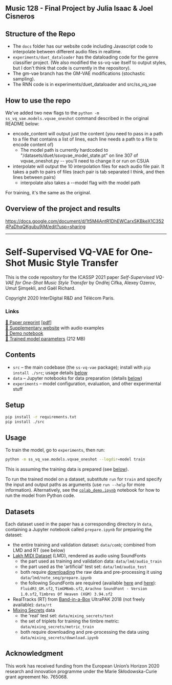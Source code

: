 Music 128 - Final Project by Julia Isaac & Joel Cisneros
-------------------------------------------------------

## Structure of the Repo

- The `docs` folder has our website code including Javascript code to interpolate between different audio files in realtime.
- `experiments/duet_dataloader` has the dataloading code for the genre classifier project. (We also modified the ss-vq-vae itself to output styles, but I don't think that code is currently in the repository).
- The gm-vae branch has the GM-VAE modifications (stochastic sampling).
- The RNN code is in experiments/duet_dataloader and src/ss_vq_vae

## How to use the repo

We've added two new flags to the `python -m ss_vq_vae.models.vqvae_oneshot` command described in the original README below:
- encode_content will output just the content (you need to pass in a path to a file that contains a list of lines, each line needs a path to a file to encode content of)
  - The model path is currently hardcoded to "/datasets/duet/ssvqvae_model_state.pt" on line 307 of vqvae_oneshot.py -- you'll need to change it or run on CSUA
- interpolate will output the 10 interpolation files for each audio file pair. It takes a path to pairs of files (each pair is tab separated I think, and then lines between pairs)
  - interpolate also takes a --model flag with the model path

For training, it's the same as the original.

## Overview of the project and results
https://docs.google.com/document/d/1t5M4AntR1DhEWCarxSKBkeX1C3524PaDhqQKgubu9jM/edit?usp=sharing

--------------------------------------------------------


Self-Supervised VQ-VAE for One-Shot Music Style Transfer
========================================================

This is the code repository for the ICASSP 2021 paper 
*Self-Supervised VQ-VAE for One-Shot Music Style Transfer*
by Ondřej Cífka, Alexey Ozerov, Umut Şimşekli, and Gaël Richard.

Copyright 2020 InterDigital R&D and Télécom Paris.

### Links
[:microscope: Paper preprint](https://arxiv.org/abs/2102.05749) [[pdf](https://arxiv.org/pdf/2102.05749.pdf)]  
[:musical_note: Supplementary website](https://adasp.telecom-paris.fr/s/ss-vq-vae) with audio examples  
[:microphone: Demo notebook](https://colab.research.google.com/github/cifkao/ss-vq-vae/blob/main/experiments/colab_demo.ipynb)  
[:brain: Trained model parameters](https://adasp.telecom-paris.fr/rc-ext/demos_companion-pages/vqvae_examples/ssvqvae_model_state.pt) (212 MB)

Contents
--------

- `src` – the main codebase (the `ss-vq-vae` package); install with `pip install ./src`; usage details [below](#Usage)
- `data` – Jupyter notebooks for data preparation (details [below](#Datasets))
- `experiments` – model configuration, evaluation, and other experimental stuff

Setup
-----

```sh
pip install -r requirements.txt
pip install ./src
```

Usage
-----

To train the model, go to `experiments`, then run:
```sh
python -m ss_vq_vae.models.vqvae_oneshot --logdir=model train
```
This is assuming the training data is prepared (see [below](#Datasets)).

To run the trained model on a dataset, substitute `run` for `train` and specify the input and output paths as arguments (use `run --help` for more information).
Alternatively, see the [`colab_demo.ipynb`](./experiments/colab_demo.ipynb) notebook for how to run the model from Python code.

Datasets
--------
Each dataset used in the paper has a corresponding directory in `data`, containing a Jupyter notebook called `prepare.ipynb` for preparing the dataset:
- the entire training and validation dataset: `data/comb`; combined from LMD and RT (see below)
- [Lakh MIDI Dataset](https://colinraffel.com/projects/lmd/) (LMD), rendered as audio using SoundFonts
  - the part used as training and validation data: `data/lmd/audio_train`
  - the part used as the 'artificial' test set: `data/lmd/audio_test`
  - both require [downloading](http://hog.ee.columbia.edu/craffel/lmd/lmd_full.tar.gz) the raw data and pre-processing it using `data/lmd/note_seq/prepare.ipynb`
  - the following SoundFonts are required (available [here](https://packages.debian.org/buster/fluid-soundfont-gm) and [here](https://musescore.org/en/handbook/soundfonts-and-sfz-files#list)): `FluidR3_GM.sf2`, `TimGM6mb.sf2`, `Arachno SoundFont - Version 1.0.sf2`, `Timbres Of Heaven (XGM) 3.94.sf2`
- RealTracks (RT) from [Band-in-a-Box](https://www.pgmusic.com/) UltraPAK 2018 (not freely available): `data/rt`
- [Mixing Secrets](https://www.cambridge-mt.com/ms/mtk/) data
  - the 'real' test set: `data/mixing_secrets/test`
  - the set of triplets for training the timbre metric: `data/mixing_secrets/metric_train`
  - both require downloading and pre-processing the data using `data/mixing_secrets/download.ipynb`

Acknowledgment
--------------
This work has received funding from the European Union’s Horizon 2020 research and innovation
programme under the Marie Skłodowska-Curie grant agreement No. 765068.

